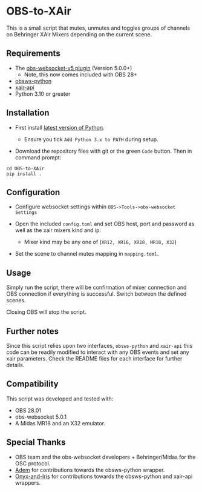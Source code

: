 # OBS-to-XAir

This is a small script that mutes, unmutes and toggles groups of channels on Behringer XAir Mixers depending on the current scene.

## Requirements

-   The [obs-websocket-v5 plugin](https://github.com/obsproject/obs-websocket/releases) (Version 5.0.0+)
    -   Note, this now comes included with OBS 28+
-   [obsws-python](https://github.com/aatikturk/obsws-python)
-   [xair-api](https://github.com/onyx-and-iris/xair-api-python)
-   Python 3.10 or greater

## Installation

-   First install [latest version of Python](https://www.python.org/downloads/).

    -   Ensure you tick `Add Python 3.x to PATH` during setup.

-   Download the repository files with git or the green `Code` button. Then in command prompt:

```
cd OBS-to-XAir
pip install .
```

## Configuration

-   Configure websocket settings within `OBS->Tools->obs-websocket Settings`

-   Open the included `config.toml` and set OBS host, port and password as well as the xair mixers kind and ip.

    -   Mixer kind may be any one of (`XR12, XR16, XR18, MR18, X32`)

-   Set the scene to channel mutes mapping in `mapping.toml`.

## Usage

Simply run the script, there will be confirmation of mixer connection and OBS connection if everything is successful. Switch between the defined scenes.

Closing OBS will stop the script.

## Further notes

Since this script relies upon two interfaces, `obsws-python` and `xair-api` this code can be readily modified to interact with any OBS events and set any xair parameters. Check the README files for each interface for further details.

## Compatibility

This script was developed and tested with:

-   OBS 28.01
-   obs-websocket 5.0.1
-   A Midas MR18 and an X32 emulator.

## Special Thanks

-   OBS team and the obs-websocket developers + Behringer/Midas for the OSC protocol.
-   [Adem](https://github.com/aatikturk) for contributions towards the obsws-python wrapper.
-   [Onyx-and-Iris](https://github.com/onyx-and-iris) for contributions towards the obsws-python and xair-api wrappers.
